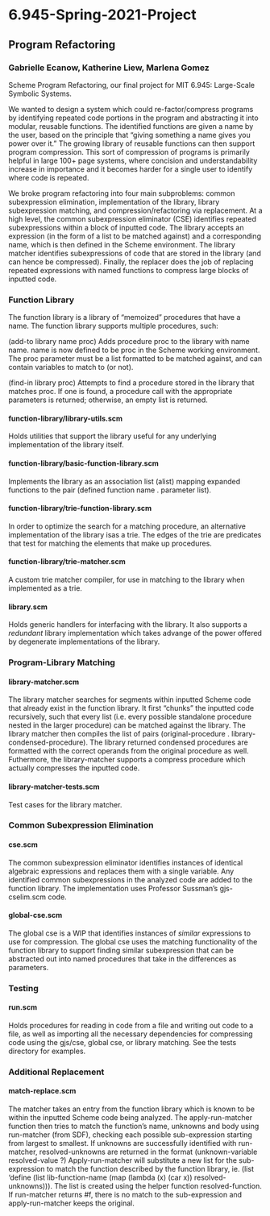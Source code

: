 # 6.945-Spring-2021-Project
## Program Refactoring
### Gabrielle Ecanow, Katherine Liew, Marlena Gomez

Scheme Program Refactoring, our final project for MIT 6.945: Large-Scale Symbolic Systems. 

We wanted to design a system which could re-factor/compress programs by identifying repeated code portions in the program and abstracting it into modular, reusable functions. The identified functions are given a name by the user, based on the principle that “giving something a name gives you power over it.” The growing library of reusable functions can then support program compression. This sort of compression of programs is primarily helpful in large 100+ page systems, where concision and understandability increase in importance and it becomes harder for a single user to identify where code is repeated.

We broke program refactoring into four main subproblems: common subexpression elimination, implementation of the library, library subexpression matching, and compression/refactoring via replacement. At a high level, the common subexpression eliminator (CSE) identifies repeated subexpressions within a block of inputted code. The library accepts an expression (in the form of a list to be matched against) and a corresponding name, which is then defined in the Scheme environment. The library matcher identifies subexpressions of code that are stored in the library (and can hence be compressed). Finally, the replacer does the job of replacing repeated expressions with named functions to compress large blocks of inputted code.

###  Function Library

The function library is a library of “memoized” procedures that have a name. The function library supports multiple procedures, such:

(add-to library name proc) Adds procedure proc to the library with name name. name is now defined to be proc in the Scheme working environment. The proc parameter must be a list formatted to be matched against, and can contain variables to match to (or not).

(find-in library proc) Attempts to find a procedure stored in the library that matches proc. If one is found, a procedure call with the appropriate parameters is returned; otherwise, an empty list is returned.

#### function-library/library-utils.scm
Holds utilities that support the library useful for any underlying implementation of the library itself.

#### function-library/basic-function-library.scm
Implements the library as an association list (alist) mapping expanded functions to the pair (defined function name .  parameter list).

#### function-library/trie-function-library.scm
In order to optimize the search for a matching procedure, an alternative implementation of the library isas a trie. The edges of the trie are predicates that test for matching the elements that make up procedures.

#### function-library/trie-matcher.scm
A custom trie matcher compiler, for use in matching to the library when implemented as a trie.

#### library.scm
Holds generic handlers for interfacing with the library. It also supports a *redundant* library implementation which takes advange of the power offered by degenerate implementations of the library. 

### Program-Library Matching

#### library-matcher.scm
The library matcher searches for segments within inputted Scheme code that already exist in the function library. It first “chunks” the inputted code recursively, such that every list (i.e. every possible standalone procedure nested in the larger procedure) can be matched against the library. The library matcher then compiles the list of pairs (original-procedure . library-condensed-procedure). The library returned condensed procedures are formatted with the correct operands from the original procedure as well. Futhermore, the library-matcher supports a compress procedure which actually compresses the inputted code.

#### library-matcher-tests.scm
Test cases for the library matcher.

### Common Subexpression Elimination

#### cse.scm
The common subexpression eliminator identifies instances of identical algebraic expressions and replaces them with a single variable. Any identified common subexpressions in the analyzed code are added to the function library. The implementation uses Professor Sussman’s gjs-cselim.scm code.

#### global-cse.scm
The global cse is a WIP that identifies instances of *similar* expressions to use for compression. The global cse uses the matching functionality of the function library to support finding similar subexpression that can be abstracted out into named procedures that take in the differences as parameters. 

### Testing

#### run.scm
Holds procedures for reading in code from a file and writing out code to a file, as well as importing all the necessary dependencies for compressing code using the gjs/cse, global cse, or library matching. See the tests directory for examples.

### Additional Replacement

#### match-replace.scm
The matcher takes an entry from the function library which is known to be within the inputted Scheme code being analyzed. 
The apply-run-matcher function then tries to match the function’s name, unknowns and body using run-matcher (from SDF), checking each possible sub-expression starting from largest to smallest. 
If unknowns are successfully identified with run-matcher, resolved-unknowns are returned in the format (unknown-variable resolved-value ?)
Apply-run-matcher will substitute a new list for the sub-expression to match the function described by the function library, ie. (list ‘define (list lib-function-name (map (lambda (x) (car x)) resolved-unknowns))). The list is created using the helper function resolved-function.
If run-matcher returns #f, there is no match to the sub-expression and apply-run-matcher keeps the original.


